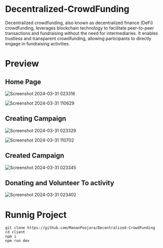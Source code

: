 # Decentralized-CrowdFunding
  Decentralized crowdfunding, also known as decentralized finance (DeFi) crowdfunding, leverages blockchain technology to facilitate peer-to-peer transactions and fundraising without the need for intermediaries. It enables trustless and transparent crowdfunding, allowing participants to directly engage in fundraising activities.

# Preview

## Home Page
![Screenshot 2024-03-31 023316](https://github.com/MananPoojara/Decentralized-CrowdFunding/assets/104253184/f347ef75-39e4-4baf-b3f4-bace964e9b82)

![Screenshot 2024-03-31 110629](https://github.com/MananPoojara/Decentralized-CrowdFunding/assets/104253184/e4ea033b-d1c9-45a1-ba6d-c81515658026)


## Creating Campaign 
![Screenshot 2024-03-31 023329](https://github.com/MananPoojara/Decentralized-CrowdFunding/assets/104253184/c973d47a-f40c-4512-b4b5-ee88525a2130)

![Screenshot 2024-03-31 110702](https://github.com/MananPoojara/Decentralized-CrowdFunding/assets/104253184/9c6f2ce6-60fc-476b-8f77-4252d99c4f42)


## Created Campaign
![Screenshot 2024-03-31 023345](https://github.com/MananPoojara/Decentralized-CrowdFunding/assets/104253184/e28daa25-e503-4bf2-9664-72091d8923d1)

## Donating and Volunteer To activity
![Screenshot 2024-03-31 023402](https://github.com/MananPoojara/Decentralized-CrowdFunding/assets/104253184/5a1f5ad5-6dae-491b-8cde-16f98427511e)


# Runnig Project 
```
git clone https://github.com/MananPoojara/Decentralized-CrowdFunding
cd client
npm i
npm run dev
```
